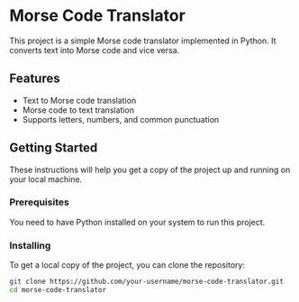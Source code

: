 <!DOCTYPE html>
<html>
<head>
  <title>Morse Code Translator</title>
</head>
<body>
  <h1>Morse Code Translator</h1>
  
  <p>This project is a simple Morse code translator implemented in Python. It converts text into Morse code and vice versa.</p>
  
  <h2>Features</h2>
  <ul>
    <li>Text to Morse code translation</li>
    <li>Morse code to text translation</li>
    <li>Supports letters, numbers, and common punctuation</li>
  </ul>
  
  <h2>Getting Started</h2>
  <p>These instructions will help you get a copy of the project up and running on your local machine.</p>
  
  <h3>Prerequisites</h3>
  <p>You need to have Python installed on your system to run this project.</p>
  
  <h3>Installing</h3>
  <p>To get a local copy of the project, you can clone the repository:</p>
  
  ```bash
  git clone https://github.com/your-username/morse-code-translator.git
  cd morse-code-translator
